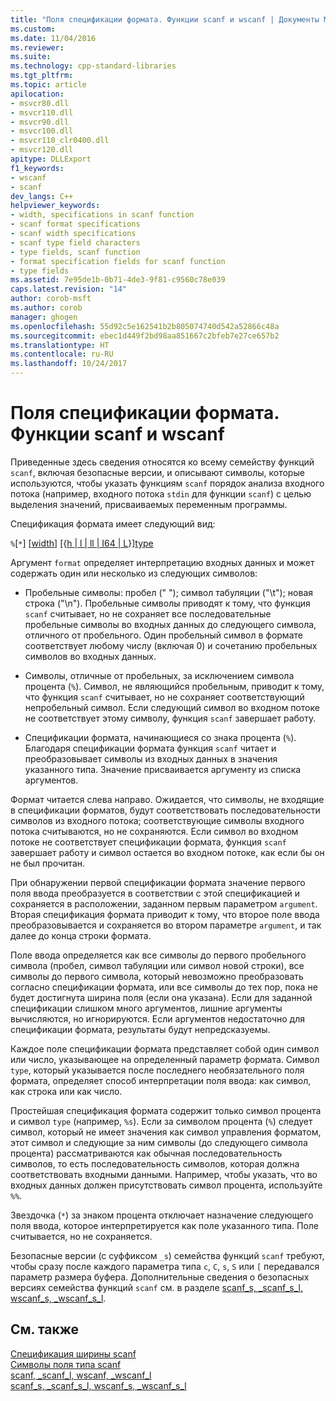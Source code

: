 ```yaml
---
title: "Поля спецификации формата. Функции scanf и wscanf | Документы Майкрософт"
ms.custom: 
ms.date: 11/04/2016
ms.reviewer: 
ms.suite: 
ms.technology: cpp-standard-libraries
ms.tgt_pltfrm: 
ms.topic: article
apilocation:
- msvcr80.dll
- msvcr110.dll
- msvcr90.dll
- msvcr100.dll
- msvcr110_clr0400.dll
- msvcr120.dll
apitype: DLLExport
f1_keywords:
- wscanf
- scanf
dev_langs: C++
helpviewer_keywords:
- width, specifications in scanf function
- scanf format specifications
- scanf width specifications
- scanf type field characters
- type fields, scanf function
- format specification fields for scanf function
- type fields
ms.assetid: 7e95de1b-0b71-4de3-9f81-c9560c78e039
caps.latest.revision: "14"
author: corob-msft
ms.author: corob
manager: ghogen
ms.openlocfilehash: 55d92c5e162541b2b805074740d542a52866c48a
ms.sourcegitcommit: ebec1d449f2bd98aa851667c2bfeb7e27ce657b2
ms.translationtype: HT
ms.contentlocale: ru-RU
ms.lasthandoff: 10/24/2017
---
```

# <a name="format-specification-fields-scanf-and-wscanf-functions"></a>Поля спецификации формата. Функции scanf и wscanf
Приведенные здесь сведения относятся ко всему семейству функций `scanf`, включая безопасные версии, и описывают символы, которые используются, чтобы указать функциям `scanf` порядок анализа входного потока (например, входного потока `stdin` для функции `scanf`) с целью выделения значений, присваиваемых переменным программы.  
  
 Спецификация формата имеет следующий вид:  
  
 `%`[`*`] [[width](../c-runtime-library/scanf-width-specification.md)] [{[h &#124; l &#124; ll &#124; I64 &#124; L](../c-runtime-library/scanf-width-specification.md)}][type](../c-runtime-library/scanf-type-field-characters.md)  
  
 Аргумент `format` определяет интерпретацию входных данных и может содержать один или несколько из следующих символов:  
  
-   Пробельные символы: пробел (" "); символ табуляции ("\t"); новая строка ("\n"). Пробельные символы приводят к тому, что функция `scanf` считывает, но не сохраняет все последовательные пробельные символы во входных данных до следующего символа, отличного от пробельного. Один пробельный символ в формате соответствует любому числу (включая 0) и сочетанию пробельных символов во входных данных.  
  
-   Символы, отличные от пробельных, за исключением символа процента (`%`). Символ, не являющийся пробельным, приводит к тому, что функция `scanf` считывает, но не сохраняет соответствующий непробельный символ. Если следующий символ во входном потоке не соответствует этому символу, функция `scanf` завершает работу.  
  
-   Спецификации формата, начинающиеся со знака процента (`%`). Благодаря спецификации формата функция `scanf` читает и преобразовывает символы из входных данных в значения указанного типа. Значение присваивается аргументу из списка аргументов.  
  
 Формат читается слева направо. Ожидается, что символы, не входящие в спецификации форматов, будут соответствовать последовательности символов из входного потока; соответствующие символы входного потока считываются, но не сохраняются. Если символ во входном потоке не соответствует спецификации формата, функция `scanf` завершает работу и символ остается во входном потоке, как если бы он не был прочитан.  
  
 При обнаружении первой спецификации формата значение первого поля ввода преобразуется в соответствии с этой спецификацией и сохраняется в расположении, заданном первым параметром `argument`. Вторая спецификация формата приводит к тому, что второе поле ввода преобразовывается и сохраняется во втором параметре `argument`, и так далее до конца строки формата.  
  
 Поле ввода определяется как все символы до первого пробельного символа (пробел, символ табуляции или символ новой строки), все символы до первого символа, который невозможно преобразовать согласно спецификации формата, или все символы до тех пор, пока не будет достигнута ширина поля (если она указана). Если для заданной спецификации слишком много аргументов, лишние аргументы вычисляются, но игнорируются. Если аргументов недостаточно для спецификации формата, результаты будут непредсказуемы.  
  
 Каждое поле спецификации формата представляет собой один символ или число, указывающее на определенный параметр формата. Символ `type`, который указывается после последнего необязательного поля формата, определяет способ интерпретации поля ввода: как символ, как строка или как число.  
  
 Простейшая спецификация формата содержит только символ процента и символ `type` (например, `%s`). Если за символом процента (`%`) следует символ, который не имеет значения как символ управления форматом, этот символ и следующие за ним символы (до следующего символа процента) рассматриваются как обычная последовательность символов, то есть последовательность символов, которая должна соответствовать входными данными. Например, чтобы указать, что во входных данных должен присутствовать символ процента, используйте `%%`.  
  
 Звездочка (`*`) за знаком процента отключает назначение следующего поля ввода, которое интерпретируется как поле указанного типа. Поле считывается, но не сохраняется.  
  
 Безопасные версии (с суффиксом `_s`) семейства функций `scanf` требуют, чтобы сразу после каждого параметра типа `c`, `C`, `s`, `S` или `[` передавался параметр размера буфера. Дополнительные сведения о безопасных версиях семейства функций `scanf` см. в разделе [scanf_s, _scanf_s_l, wscanf_s, _wscanf_s_l](../c-runtime-library/reference/scanf-s-scanf-s-l-wscanf-s-wscanf-s-l.md).  
  
## <a name="see-also"></a>См. также  
 [Спецификация ширины scanf](../c-runtime-library/scanf-width-specification.md)   
 [Символы поля типа scanf](../c-runtime-library/scanf-type-field-characters.md)   
 [scanf, _scanf_l, wscanf, _wscanf_l](../c-runtime-library/reference/scanf-scanf-l-wscanf-wscanf-l.md)   
 [scanf_s, _scanf_s_l, wscanf_s, _wscanf_s_l](../c-runtime-library/reference/scanf-s-scanf-s-l-wscanf-s-wscanf-s-l.md)